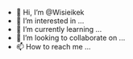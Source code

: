 - 👋 Hi, I’m @Wisieikek
- 👀 I’m interested in ...
- 🌱 I’m currently learning ...
- 💞️ I’m looking to collaborate on ...
- 📫 How to reach me ...

<!---
Wisieikek/Wisieikek is a ✨ special ✨ repository because its `README.md` (this file) appears on your GitHub profile.
You can click the Preview link to take a look at your changes.
--->
